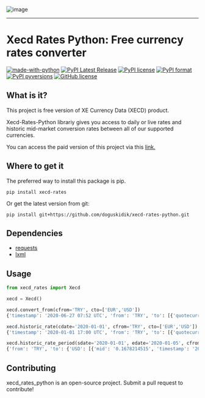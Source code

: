 ![image](logo.jpg)

-----------------
# Xecd Rates Python: Free currency  rates converter
[![made-with-python](https://img.shields.io/badge/Made%20with-Python-1f425f.svg)](https://www.python.org/)
[![PyPI Latest Release](https://img.shields.io/pypi/v/xecd-rates.svg)](https://pypi.org/project/xecd-rates/)
[![PyPI license](https://img.shields.io/pypi/l/xecd-rates.svg)](https://pypi.python.org/pypi/xecd-rates/)
[![PyPI format](https://img.shields.io/pypi/format/xecd-rates.svg)](https://pypi.python.org/pypi/xecd-rates/)
[![PyPI pyversions](https://img.shields.io/pypi/pyversions/xecd-rates.svg)](https://pypi.python.org/pypi/xecd-rates/)
[![GitHub license](https://img.shields.io/github/license/Naereen/StrapDown.js.svg)](https://github.com/doguskidik/xecd-rates/master/LICENSE)
## What is it?
This project is free version of  XE Currency Data (XECD) product.

Xecd-Rates-Python librariy gives you access to daily or live rates and historic mid-market conversion rates between all of our supported currencies.

You can access the paid version of this project via this [link.](https://www.xe.com/)
## Where to get it

The preferred way to install this package is pip.

```
pip install xecd-rates
```

Or get the latest version from git:
```
pip install git+https://github.com/doguskidik/xecd-rates-python.git
```
## Dependencies
- [requests](https://github.com/psf/requests)
- [lxml](https://lxml.de/)
## Usage

```python
from xecd_rates import Xecd

xecd = Xecd()

xecd.convert_from(cfrom='TRY', cto=['EUR','USD'])
{'timestamp': '2020-06-27 07:52 UTC', 'from': 'TRY', 'to': [{'quotecurrency': 'USD', 'mid': '0.1458842035'}, {'quotecurrency': 'EUR', 'mid': '0.1300239433'}]}

xecd.historic_rate(cdate='2020-01-01', cfrom='TRY', cto=['EUR','USD'])
{'timestamp': '2020-01-01 17:00 UTC', 'from': 'TRY', 'to': [{'quotecurrency': 'USD', 'mid': '0.1681044260'}, {'quotecurrency': 'EUR', 'mid': '0.1501472598'}]}

xecd.historic_rate_period(sdate='2020-01-01', edate='2020-01-05', cfrom='TRY', cto=['EUR','USD'])
{'from': 'TRY', 'to': {'USD': [{'mid': '0.1678214515', 'timestamp': '2020-01-02 17:00 UTC'}, {'mid': '0.1673405691', 'timestamp': '2020-01-03 17:00 UTC'}, {'mid': '0.1673821113', 'timestamp': '2020-01-04 17:00 UTC'}, {'mid': '0.1673821113', 'timestamp': '2020-01-04 17:00 UTC'}, {'mid': '0.1674115622', 'timestamp': '2020-01-05 17:00 UTC'}], 'EUR': [{'mid': '0.1502682495', 'timestamp': '2020-01-02 17:00 UTC'}, {'mid': '0.1497847442', 'timestamp': '2020-01-03 17:00 UTC'}, {'mid': '0.1499997714', 'timestamp': '2020-01-04 17:00 UTC'}, {'mid': '0.1499997714', 'timestamp': '2020-01-04 17:00 UTC'}, {'mid': '0.1499838691', 'timestamp': '2020-01-05 17:00 UTC'}]}}

```
## Contributing
xecd_rates_python is an open-source project. Submit a pull request to contribute!